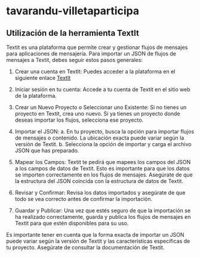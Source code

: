 # tavarandu-villetaparticipa

## Utilización de la herramienta TextIt

Textit es una plataforma que permite crear y gestionar flujos de mensajes para aplicaciones de mensajería. Para importar un JSON de flujos de mensajes a Textit, debes seguir estos pasos generales:


1. Crear una cuenta en TextIt: Puedes acceder a la plataforma en el siguiente enlace <a href="https://textit.com/">TextIt</a>

2. Iniciar sesión en tu cuenta: Accede a tu cuenta de Textit en el sitio web de la plataforma.

3. Crear un Nuevo Proyecto o Seleccionar uno Existente: Si no tienes un proyecto en Textit, crea uno nuevo. Si ya tienes un proyecto donde deseas importar los flujos, selecciona ese proyecto.

4. Importar el JSON:
a. En tu proyecto, busca la opción para importar flujos de mensajes o contenido. La ubicación exacta puede variar según la versión de Textit.
b. Selecciona la opción de importar y carga el archivo JSON que has preparado.

5. Mapear los Campos: Textit te pedirá que mapees los campos del JSON a los campos de datos de Textit. Esto es importante para que los datos se importen correctamente en los flujos de mensajes. Asegúrate de que la estructura del JSON coincida con la estructura de datos de Textit.

6. Revisar y Confirmar: Revisa los datos importados y asegúrate de que todo se vea correcto antes de confirmar la importación.

7. Guardar y Publicar: Una vez que estés seguro de que la importación se ha realizado correctamente, guarda y publica los flujos de mensajes en Textit para que estén disponibles para su uso.

Es importante tener en cuenta que la forma exacta de importar un JSON puede variar según la versión de Textit y las características específicas de tu proyecto. Asegúrate de consultar la documentación de Textit.